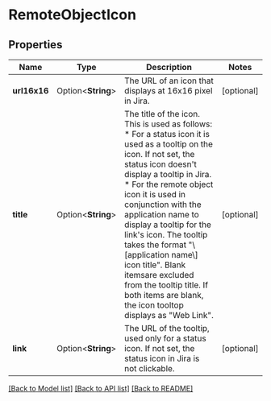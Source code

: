 # RemoteObjectIcon

## Properties

Name | Type | Description | Notes
------------ | ------------- | ------------- | -------------
**url16x16** | Option<**String**> | The URL of an icon that displays at 16x16 pixel in Jira. | [optional]
**title** | Option<**String**> | The title of the icon. This is used as follows:   *  For a status icon it is used as a tooltip on the icon. If not set, the status icon doesn't display a tooltip in Jira.  *  For the remote object icon it is used in conjunction with the application name to display a tooltip for the link's icon. The tooltip takes the format \"\\[application name\\] icon title\". Blank itemsare excluded from the tooltip title. If both items are blank, the icon tooltop displays as \"Web Link\". | [optional]
**link** | Option<**String**> | The URL of the tooltip, used only for a status icon. If not set, the status icon in Jira is not clickable. | [optional]

[[Back to Model list]](../README.md#documentation-for-models) [[Back to API list]](../README.md#documentation-for-api-endpoints) [[Back to README]](../README.md)


